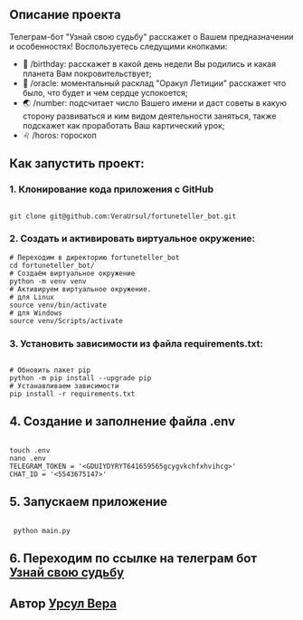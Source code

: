 ## Описание проекта

Телеграм-бот "Узнай свою судьбу" расскажет о Вашем предназначении и особенностях!
Воспользуетесь следущими кнопками:
- :confetti_ball: /birthday: расскажет в какой день недели Вы родились и какая планета Вам покровительствует;
- :crystal_ball: /oracle: моментальный расклад "Оракул Летиции" расскажет что было, что будет и чем сердце успокоется;
- :earth_asia: /number: подсчитает число Вашего имени и даст советы в какую сторону развиваться и ким видом деятельности заняться, также подскажет как проработать Ваш картический урок;
- :leo: /horos: гороскоп

## Как запустить проект:

### 1. Клонирование кода приложения с GitHub
```

git clone git@github.com:VeraUrsul/fortuneteller_bot.git

```
### 2. Cоздать и активировать виртуальное окружение:
```
# Переходим в директорию fortuneteller_bot
cd fortuneteller_bot/
# Создаём виртуальное окружение
python -m venv venv
# Активируем виртуальное окружение.
# для Linux
source venv/bin/activate
# для Windows
source venv/Scripts/activate

```

### 3. Установить зависимости из файла requirements.txt:
```

# Обновить пакет pip
python -m pip install --upgrade pip
# Устанавливаем зависимости
pip install -r requirements.txt

```

## 4. Создание и заполнение файла .env

```

touch .env
nano .env
TELEGRAM_TOKEN = '<GDUIYDYRYT641659565gcygvkchfxhvihcg>'
CHAT_ID = '<5543675147>'

```

## 5. Запускаем приложение

```

 python main.py 

 ```


## 6. Переходим по ссылке на телеграм бот [Узнай свою судьбу](https://web.telegram.org/a/#6344722417)

## Автор [Урсул Вера](https://github.com/VeraUrsul)
